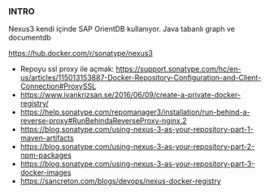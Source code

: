 ### INTRO
Nexus3 kendi içinde SAP OrientDB kullanıyor. Java tabanlı graph ve documentdb 

https://hub.docker.com/r/sonatype/nexus3

- Repoyu ssl proxy ile açmak: https://support.sonatype.com/hc/en-us/articles/115013153887-Docker-Repository-Configuration-and-Client-Connection#ProxySSL
- https://www.ivankrizsan.se/2016/06/09/create-a-private-docker-registry/
- https://help.sonatype.com/repomanager3/installation/run-behind-a-reverse-proxy#RunBehindaReverseProxy-nginx.2
- https://blog.sonatype.com/using-nexus-3-as-your-repository-part-1-maven-artifacts
- https://blog.sonatype.com/using-nexus-3-as-your-repository-part-2-npm-packages
- https://blog.sonatype.com/using-nexus-3-as-your-repository-part-3-docker-images
- https://sancreton.com/blogs/devops/nexus-docker-registry